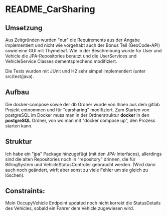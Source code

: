 # README_CarSharing

## Umsetzung
Aus Zeitgründen wurden "nur" die Requirements aus der Angabe implementiert und nicht wie vorgehabt auch der Bonus Teil (GeoCode-API) sowie eine GUI mit Thymeleaf.
Wie in der Beschreibung wurde für User und Vehicle die JPA-Repositories benutzt und die UserServices und VehicleService Classes dementsprechend modifiziert.

Die Tests wurden mit JUnit und H2 sehr simpel implementiert (unter src/test/java).

## Aufbau
Die docker-compose sowie der db Ordner wurde von Ihnen aus dem gitlab Projekt entnommen und für "carsharing" modifiziert. Zum Starten von postgreSQL im Docker muss man in der Ordnerstruktur **docker** in den **postgreSQL** Ordner, von wo man mit "docker compose up", den Prozess starten kann.

## Struktur
Ich habe ein "jpa" Package hinzugefügt (mit den JPA-Interfaces), allerdings sind die alten Repositories noch in "repository" drinnen, die für BillingSystem und VehicleStatusControler gebraucht werden. (Wird dann auch noch geändert, wirft aber sonst zu viele Fehler um sie gleich zu löschen).

## Constraints:

Mein OccupyVehicle Endpoint updated noch nicht korrekt die StatusDetails des Vehicles, sobald ein Fahrer dem Vehicle zugewiesen wird.

  


